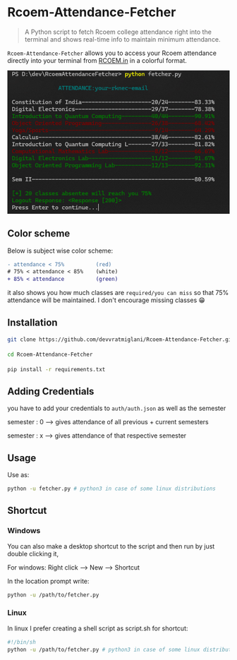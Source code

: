 # Rcoem-Attendance-Fetcher
> A Python script to fetch Rcoem college attendance right into the terminal and shows real-time info to maintain minimum attendance.

`Rcoem-Attendance-Fetcher` allows you to access your Rcoem attendance directly into your terminal from [RCOEM.in](rcoem.in) in a colorful format.

![Demo raf](./demoraf.png)

## Color scheme
Below is subject wise color scheme:
```diff
- attendance < 75%          (red)
# 75% < attendance < 85%    (white)
+ 85% < attendance          (green)
```

it also shows you how much classes are `required/you can miss` so that 75% attendance will be maintained. I don't encourage missing classes 😁

## Installation

```sh
git clone https://github.com/devvratmiglani/Rcoem-Attendance-Fetcher.git

cd Rcoem-Attendance-Fetcher

pip install -r requirements.txt
```

## Adding Credentials
you have to add your credentials to `auth/auth.json` as well as the semester

semester : 0 --> gives attendance of all previous + current semesters

semester : x --> gives attendance of that respective semester

## Usage 
Use as:

```sh
python -u fetcher.py # python3 in case of some linux distributions
```

## Shortcut
### Windows
You can also make a desktop shortcut to the script and then run by just double clicking it,

For windows:
Right click --> New --> Shortcut

In the location prompt write:
```sh
python -u /path/to/fetcher.py
``` 

### Linux
In linux I prefer creating a shell script as script.sh for shortcut:
```sh
#!/bin/sh
python -u /path/to/fetcher.py # python3 in case of some linux distributions
```


